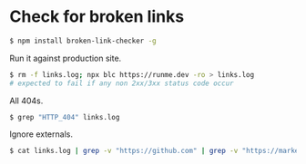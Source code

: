 # Check for broken links

```sh {"id":"01J85CC255QPJ9RN32K54M7KR5"}
$ npm install broken-link-checker -g
```

Run it against production site.

```sh {"id":"01J85CC255QPJ9RN32K8V0DYK1"}
$ rm -f links.log; npx blc https://runme.dev -ro > links.log
# expected to fail if any non 2xx/3xx status code occur
```

All 404s.

```sh {"id":"01J85CC255QPJ9RN32KBDBHF8Q","interactive":"false"}
$ grep "HTTP_404" links.log
```

Ignore externals.

```sh {"id":"01J85CC255QPJ9RN32KBRP2Q11","interactive":"false"}
$ cat links.log | grep -v "https://github.com" | grep -v "https://marketplace" | grep "HTTP_404"
```
